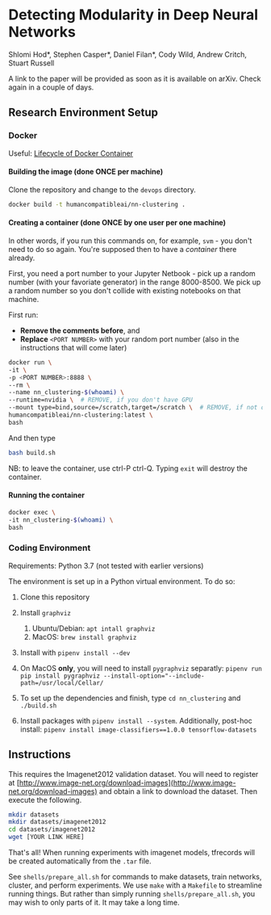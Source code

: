 # Detecting Modularity in Deep Neural Networks

Shlomi Hod*, Stephen Casper*, Daniel Filan*, Cody Wild, Andrew Critch, Stuart Russell

A link to the paper will be provided as soon as it is available on arXiv. Check again in a couple of days. 

## Research Environment Setup

### Docker

Useful: [Lifecycle of Docker Container](https://medium.com/@nagarwal/lifecycle-of-docker-container-d2da9f85959)

#### Building the image (done **ONCE** per machine)

Clone the repository and change to the `devops` directory.

```bash
docker build -t humancompatibleai/nn-clustering .
```

#### Creating a container (done **ONCE** by one user per one machine)

In other words, if you run this commands on, for example, `svm` - you don't need to do so again. You're supposed then to have a *container* there already.

First, you need a port number to your Jupyter Netbook - pick up a random number (with your favoriate generator) in the range 8000-8500.
We pick up a random number so you don't collide with existing notebooks on that machine.

First run: 

- **Remove the comments before**, and 
- **Replace** `<PORT NUMBER>` with your random port number (also in the instructions that will come later)

```bash
docker run \
-it \
-p <PORT NUMBER>:8888 \
--rm \
--name nn_clustering-$(whoami) \
--runtime=nvidia \  # REMOVE, if you don't have GPU
--mount type=bind,source=/scratch,target=/scratch \  # REMOVE, if not on perceptron or svm machines
humancompatibleai/nn-clustering:latest \
bash
```

And then type

```bash
bash build.sh
```

NB: to leave the container, use ctrl-P ctrl-Q. Typing `exit` will destroy the container.

#### Running the container

```bash
docker exec \
-it nn_clustering-$(whoami) \
bash
```
### Coding Environment

Requirements: Python 3.7 (not tested with earlier versions)

The environment is set up in a Python virtual environment. To do so:

1. Clone this repository

2. Install `graphviz`
   1. Ubuntu/Debian: `apt intall graphviz`
   2. MacOS: `brew install graphviz`

3. Install with `pipenv install --dev`

4. On MacOS **only**, you will need to install `pygraphviz` separatly:
   `pipenv run pip install pygraphviz --install-option="--include-path=/usr/local/Cellar/`

5. To set up the dependencies and finish, type `cd nn_clustering` and `./build.sh`

6. Install packages with `pipenv install --system`. Additionally, post-hoc install: `pipenv install image-classifiers==1.0.0 tensorflow-datasets`

## Instructions

This requires the Imagenet2012 validation dataset. You will need to register at [http://www.image-net.org/download-images](http://www.image-net.org/download-images) and obtain a link to download the dataset. Then execute the following.
```bash
mkdir datasets
mkdir datasets/imagenet2012
cd datasets/imagenet2012
wget [YOUR LINK HERE]
```
That's all! When running experiments with imagenet models, tfrecords will be created automatically from the `.tar` file.

See `shells/prepare_all.sh` for commands to make datasets, train networks, cluster, and perform experiments. We use `make` with a `Makefile` to streamline running things. But rather than simply running `shells/prepare_all.sh`, you may wish to only parts of it. It may take a long time.
